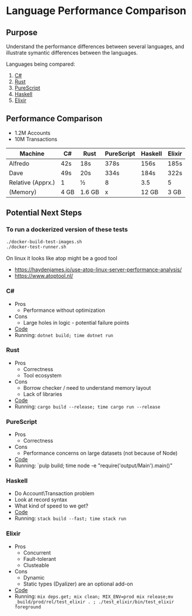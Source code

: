 # Language Performance Comparison

## Purpose

Understand the performance differences between several languages, and illustrate symantic differences between the languages.

Languages being compared:

1. [C#](#c#)
2. [Rust](#rust)
3. [PureScript](#PureScript)
4. [Haskell](#haskell)
5. [Elixir](#Elixir)

## Performance Comparison
- 1.2M Accounts
- 10M Transactions

|Machine|C#|Rust|PureScript|Haskell|Elixir|
|-|-|-|-|-|-|
|Alfredo|42s|18s|378s|156s|185s|
|Dave|49s|20s|334s|184s|322s|
Relative (Apprx.)|1|½|8|3.5|5|
|(Memory)|4 GB|1.6 GB|x|12 GB|3 GB|

## Potential Next Steps

### To run a dockerized version of these tests
``` bash
./docker-build-test-images.sh
./docker-test-runner.sh
```
On linux it looks like atop might be a good tool
- <https://haydenjames.io/use-atop-linux-server-performance-analysis/>
- <https://www.atoptool.nl/>


### C#
- Pros
  * Performance without optimization
- Cons
  * Large holes in logic - potential failure points
- [Code](https://github.com/ConcordResearch/LanguageComparison/tree/master/src-cs)
- Running: `dotnet build; time dotnet run`

### Rust
- Pros
  * Correctness
  * Tool ecosystem
- Cons
  * Borrow checker / need to understand memory layout
  * Lack of libraries
- [Code](https://github.com/ConcordResearch/LanguageComparison/tree/master/src-rs)
- Running: `cargo build --release; time cargo run --release`
### PureScript
- Pros
  * Correctness
- Cons
  * Performance concerns on large datasets (not because of Node)
- [Code](https://github.com/ConcordResearch/LanguageComparison/tree/master/src-ps)
- Running: `pulp build; time node -e "require('output/Main').main()"
### Haskell
 - Do Account\Transaction problem
 - Look at record syntax
 - What kind of speed to we get?
- [Code](https://github.com/ConcordResearch/LanguageComparison/tree/master/src-hs)
- Running: `stack build --fast; time stack run`
### Elixir
- Pros
    - Concurrent
    - Fault-tolerant
    - Clusteable
- Cons
    - Dynamic
    - Static types (Dyalizer) are an optional add-on
- [Code](https://github.com/ConcordResearch/LanguageComparison/tree/master/src-ex)
- Running: `mix deps.get; mix clean; MIX_ENV=prod mix release;mv _build/prod/rel/test_elixir . ; ./test_elixir/bin/test_elixir foreground`
